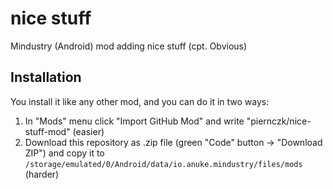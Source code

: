 # nice stuff

Mindustry (Android) mod adding nice stuff (cpt. Obvious)

## Installation

You install it like any other mod, and you can do it in two ways:

1. In "Mods" menu click "Import GitHub Mod" and write "piernczk/nice-stuff-mod" (easier)
2. Download this repository as .zip file (green "Code" button -> "Download ZIP") and copy it to 
`/storage/emulated/0/Android/data/io.anuke.mindustry/files/mods` (harder)
